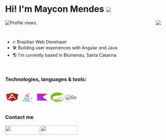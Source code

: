 <h1 align="left">Hi! I'm Maycon Mendes <img src="https://raw.githubusercontent.com/kaueMarques/kaueMarques/master/hi.gif" height="30px"></h1>
<img align="right" height="450em" src="https://github-readme-stats.vercel.app/api/top-langs/?username=omayconmendes&layout=pie&langs_count=8&count_private=true&hide_border=true&theme=react"/>
<p align="left"> <img src="https://komarev.com/ghpvc/?username=omayconmendes&color=green" alt="Profile views" /> </p>

<br>

- 🔥 Brazilian Web Developer 
- 🛠 Building user experiences with Angular and Java
- 🌎 I'm currently based in Blumenau, Santa Catarina

<br>

### Technologies, languages & tools: 
<div style="display: inline_block"><br>
 <img align="center" alt="Angular" height="30" width="45" src="https://raw.githubusercontent.com/devicons/devicon/master/icons/angularjs/angularjs-original.svg">
 <img align="center" alt="Java" height="30" width="45" src="https://raw.githubusercontent.com/devicons/devicon/master/icons/java/java-original.svg">
 <img align="center" alt="Kotlin" height="30" width="45" src="https://raw.githubusercontent.com/devicons/devicon/master/icons/kotlin/kotlin-original.svg">
 <img align="center" alt="Spring" height="30" width="45" src="https://raw.githubusercontent.com/devicons/devicon/master/icons/spring/spring-original.svg">
 <img align="center" alt="Go" height="30" width="45" src="https://cdn.jsdelivr.net/gh/devicons/devicon@latest/icons/go/go-original-wordmark.svg" />
          
</div>

<br>

### Contact me
<div>
 <a href = "mailto:mayconsouzamendes@gmail.com"><img height="30" width="110" src="https://img.shields.io/badge/-Gmail-%23333?style=for-the-badge&logo=gmail&logoColor=white" target="_blank"></a>
 <a href="https://www.linkedin.com/in/omayconmendes" target="_blank"><img height="30" width="120" src="https://img.shields.io/badge/LinkedIn-0077B5?style=for-the-badge&logo=linkedin&logoColor=white" target="_blank"></a>
</div>
